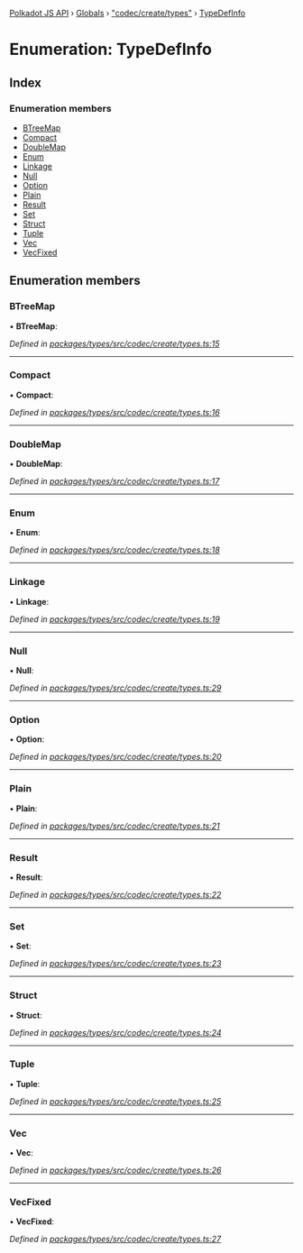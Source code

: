 [Polkadot JS API](../README.md) › [Globals](../globals.md) › ["codec/create/types"](../modules/_codec_create_types_.md) › [TypeDefInfo](_codec_create_types_.typedefinfo.md)

# Enumeration: TypeDefInfo

## Index

### Enumeration members

* [BTreeMap](_codec_create_types_.typedefinfo.md#btreemap)
* [Compact](_codec_create_types_.typedefinfo.md#compact)
* [DoubleMap](_codec_create_types_.typedefinfo.md#doublemap)
* [Enum](_codec_create_types_.typedefinfo.md#enum)
* [Linkage](_codec_create_types_.typedefinfo.md#linkage)
* [Null](_codec_create_types_.typedefinfo.md#null)
* [Option](_codec_create_types_.typedefinfo.md#option)
* [Plain](_codec_create_types_.typedefinfo.md#plain)
* [Result](_codec_create_types_.typedefinfo.md#result)
* [Set](_codec_create_types_.typedefinfo.md#set)
* [Struct](_codec_create_types_.typedefinfo.md#struct)
* [Tuple](_codec_create_types_.typedefinfo.md#tuple)
* [Vec](_codec_create_types_.typedefinfo.md#vec)
* [VecFixed](_codec_create_types_.typedefinfo.md#vecfixed)

## Enumeration members

###  BTreeMap

• **BTreeMap**:

*Defined in [packages/types/src/codec/create/types.ts:15](https://github.com/polkadot-js/api/blob/aaff64404a/packages/types/src/codec/create/types.ts#L15)*

___

###  Compact

• **Compact**:

*Defined in [packages/types/src/codec/create/types.ts:16](https://github.com/polkadot-js/api/blob/aaff64404a/packages/types/src/codec/create/types.ts#L16)*

___

###  DoubleMap

• **DoubleMap**:

*Defined in [packages/types/src/codec/create/types.ts:17](https://github.com/polkadot-js/api/blob/aaff64404a/packages/types/src/codec/create/types.ts#L17)*

___

###  Enum

• **Enum**:

*Defined in [packages/types/src/codec/create/types.ts:18](https://github.com/polkadot-js/api/blob/aaff64404a/packages/types/src/codec/create/types.ts#L18)*

___

###  Linkage

• **Linkage**:

*Defined in [packages/types/src/codec/create/types.ts:19](https://github.com/polkadot-js/api/blob/aaff64404a/packages/types/src/codec/create/types.ts#L19)*

___

###  Null

• **Null**:

*Defined in [packages/types/src/codec/create/types.ts:29](https://github.com/polkadot-js/api/blob/aaff64404a/packages/types/src/codec/create/types.ts#L29)*

___

###  Option

• **Option**:

*Defined in [packages/types/src/codec/create/types.ts:20](https://github.com/polkadot-js/api/blob/aaff64404a/packages/types/src/codec/create/types.ts#L20)*

___

###  Plain

• **Plain**:

*Defined in [packages/types/src/codec/create/types.ts:21](https://github.com/polkadot-js/api/blob/aaff64404a/packages/types/src/codec/create/types.ts#L21)*

___

###  Result

• **Result**:

*Defined in [packages/types/src/codec/create/types.ts:22](https://github.com/polkadot-js/api/blob/aaff64404a/packages/types/src/codec/create/types.ts#L22)*

___

###  Set

• **Set**:

*Defined in [packages/types/src/codec/create/types.ts:23](https://github.com/polkadot-js/api/blob/aaff64404a/packages/types/src/codec/create/types.ts#L23)*

___

###  Struct

• **Struct**:

*Defined in [packages/types/src/codec/create/types.ts:24](https://github.com/polkadot-js/api/blob/aaff64404a/packages/types/src/codec/create/types.ts#L24)*

___

###  Tuple

• **Tuple**:

*Defined in [packages/types/src/codec/create/types.ts:25](https://github.com/polkadot-js/api/blob/aaff64404a/packages/types/src/codec/create/types.ts#L25)*

___

###  Vec

• **Vec**:

*Defined in [packages/types/src/codec/create/types.ts:26](https://github.com/polkadot-js/api/blob/aaff64404a/packages/types/src/codec/create/types.ts#L26)*

___

###  VecFixed

• **VecFixed**:

*Defined in [packages/types/src/codec/create/types.ts:27](https://github.com/polkadot-js/api/blob/aaff64404a/packages/types/src/codec/create/types.ts#L27)*
